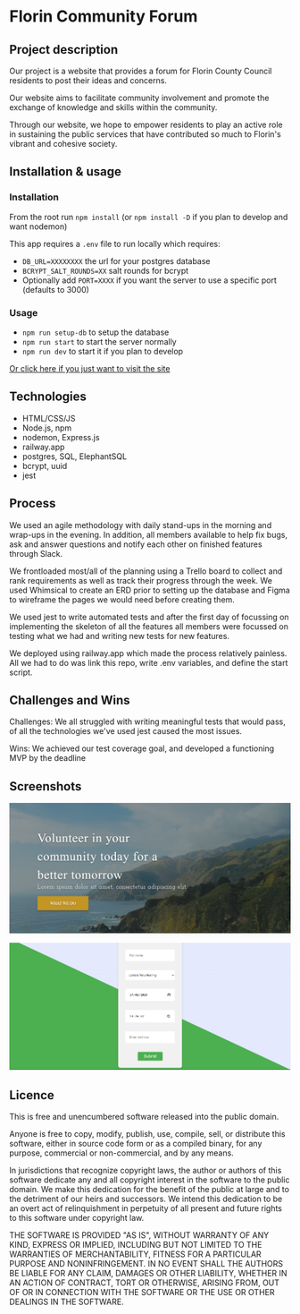 # Florin Community Forum

## Project description

Our project is a website that provides a forum for Florin County Council residents to post their ideas and concerns.

Our website aims to facilitate community involvement and promote the exchange of knowledge and skills within the community.

Through our website, we hope to empower residents to play an active role in sustaining the public services that have contributed so much to Florin's vibrant and cohesive society.

## Installation & usage

### Installation

From the root run `npm install` (or `npm install -D` if you plan to develop and want nodemon)

This app requires a `.env` file to run locally which requires:

- `DB_URL=XXXXXXXX` the url for your postgres database
- `BCRYPT_SALT_ROUNDS=XX` salt rounds for bcrypt
- Optionally add `PORT=XXXX` if you want the server to use a specific port (defaults to 3000)

### Usage

- `npm run setup-db` to setup the database
- `npm run start` to start the server normally
- `npm run dev` to start it if you plan to develop

[Or click here if you just want to visit the site](florin.up.railway.app)

## Technologies

- HTML/CSS/JS
- Node.js, npm
- nodemon, Express.js
- railway.app
- postgres, SQL, ElephantSQL
- bcrypt, uuid
- jest

## Process

We used an agile methodology with daily stand-ups in the morning and wrap-ups in the evening. In addition, all members available to help fix bugs, ask and answer questions and notify each other on finished features through Slack.

We frontloaded most/all of the planning using a Trello board to collect and rank requirements as well as track their progress through the week. We used Whimsical to create an ERD prior to setting up the database and Figma to wireframe the pages we would need before creating them.

We used jest to write automated tests and after the first day of focussing on implementing the skeleton of all the features all members were focussed on testing what we had and writing new tests for new features.

We deployed using railway.app which made the process relatively painless. All we had to do was link this repo, write .env variables, and define the start script.

## Challenges and Wins

Challenges: We all struggled with writing meaningful tests that would pass, of all the technologies we've used jest caused the most issues.

Wins: We achieved our test coverage goal, and developed a functioning MVP by the deadline

## Screenshots

![Home Page](https://github.com/Breegul/florin-community/blob/main/client/assets/READMEscrsh1.png?raw=true)

![Volunteer Form](https://github.com/Breegul/florin-community/blob/main/client/assets/READMEscrsh2.png?raw=true)

## Licence

This is free and unencumbered software released into the public domain.

Anyone is free to copy, modify, publish, use, compile, sell, or
distribute this software, either in source code form or as a compiled
binary, for any purpose, commercial or non-commercial, and by any
means.

In jurisdictions that recognize copyright laws, the author or authors
of this software dedicate any and all copyright interest in the
software to the public domain. We make this dedication for the benefit
of the public at large and to the detriment of our heirs and
successors. We intend this dedication to be an overt act of
relinquishment in perpetuity of all present and future rights to this
software under copyright law.

THE SOFTWARE IS PROVIDED "AS IS", WITHOUT WARRANTY OF ANY KIND,
EXPRESS OR IMPLIED, INCLUDING BUT NOT LIMITED TO THE WARRANTIES OF
MERCHANTABILITY, FITNESS FOR A PARTICULAR PURPOSE AND NONINFRINGEMENT.
IN NO EVENT SHALL THE AUTHORS BE LIABLE FOR ANY CLAIM, DAMAGES OR
OTHER LIABILITY, WHETHER IN AN ACTION OF CONTRACT, TORT OR OTHERWISE,
ARISING FROM, OUT OF OR IN CONNECTION WITH THE SOFTWARE OR THE USE OR
OTHER DEALINGS IN THE SOFTWARE.
